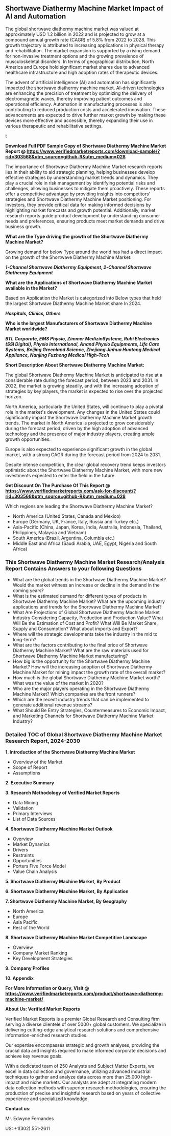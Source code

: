 <h2>Shortwave Diathermy Machine Market Impact of AI and Automation</h2><p>The global shortwave diathermy machine market was valued at approximately USD 1.2 billion in 2022 and is projected to grow at a compound annual growth rate (CAGR) of 5.8% from 2022 to 2028. This growth trajectory is attributed to increasing applications in physical therapy and rehabilitation. The market expansion is supported by a rising demand for non-invasive treatment options and the growing prevalence of musculoskeletal disorders. In terms of geographical distribution, North America and Europe hold significant market shares due to advanced healthcare infrastructure and high adoption rates of therapeutic devices.</p><p>The advent of artificial intelligence (AI) and automation has significantly impacted the shortwave diathermy machine market. AI-driven technologies are enhancing the precision of treatment by optimizing the delivery of electromagnetic waves, thereby improving patient outcomes and operational efficiency. Automation in manufacturing processes is also contributing to reduced production costs and accelerated innovation. These advancements are expected to drive further market growth by making these devices more effective and accessible, thereby expanding their use in various therapeutic and rehabilitative settings.</p>t</p><p id="" class=""><strong>Download Full PDF Sample Copy of Shortwave Diathermy Machine Market Report @ <a href="https://www.verifiedmarketreports.com/download-sample/?rid=303568&utm_source=github-R&utm_medium=028" target="_blank">https://www.verifiedmarketreports.com/download-sample/?rid=303568&utm_source=github-R&utm_medium=028</a></strong></p><p>The importance of&nbsp;Shortwave Diathermy Machine Market research reports lies in their ability to aid strategic planning, helping businesses develop effective strategies by understanding market trends and dynamics. They play a crucial role in risk management by identifying potential risks and challenges, allowing businesses to mitigate them proactively. These reports offer a competitive advantage by providing insights into competitors' strategies and Shortwave Diathermy Machine Market positioning. For investors, they provide critical data for making informed decisions by highlighting market forecasts and growth potential. Additionally, market research reports guide product development by understanding consumer needs and preferences, ensuring products meet market demands and drive business growth.</p><p><strong>What are the&nbsp;Type driving the growth of the Shortwave Diathermy Machine Market?</strong></p><p id="" class="">Growing demand for below Type around the world has had a direct impact on the growth of the Shortwave Diathermy Machine Market:</p><em><strong>1-Channel Shortwave Diathermy Equipment, 2-Channel Shortwave Diathermy Equipment</strong></em></p><strong>What are the&nbsp;Applications&nbsp;of Shortwave Diathermy Machine Market available in the Market?</strong></p><p id="" class="">Based on Application the Market is categorized into Below types that held the largest Shortwave Diathermy Machine Market share In 2024.</p><em><strong>Hospitals, Clinics, Others</strong></em></p><strong>Who is the largest Manufacturers of Shortwave Diathermy Machine Market worldwide?</strong></p><p><em><strong>BTL Corporate, EMS Physio, Zimmer MedizinSysteme, Ruhi Electronics (SSI Digital), Physio International, Anand Physio Equipments, Life Care Systems, Beijing Greenland Science, Zhejiang Jinhua Huatong Medical Appliance, Nanjing Fuzhong Medical High-Tech</strong></em></p><p id="" class=""><strong>Short Description About Shortwave Diathermy Machine Market:</strong></p><p>The global Shortwave Diathermy Machine Market is anticipated to rise at a considerable rate during the forecast period, between 2023 and 2031. In 2022, the market is growing steadily, and with the increasing adoption of strategies by key players, the market is expected to rise over the projected horizon.</p><p>North America, particularly the United States, will continue to play a pivotal role in the market's development. Any changes in the United States could significantly impact the Shortwave Diathermy Machine Market growth trends. The market in North America is projected to grow considerably during the forecast period, driven by the high adoption of advanced technology and the presence of major industry players, creating ample growth opportunities.</p><p>Europe is also expected to experience significant growth in the global market, with a strong CAGR during the forecast period from 2024 to 2031.</p><p>Despite intense competition, the clear global recovery trend keeps investors optimistic about the Shortwave Diathermy Machine Market, with more new investments expected to enter the field in the future.</p><p id="" class=""><strong>Get Discount On The Purchase Of This Report @ <a href="https://www.verifiedmarketreports.com/ask-for-discount/?rid=303568&utm_source=github-R&utm_medium=028" target="_blank">https://www.verifiedmarketreports.com/ask-for-discount/?rid=303568&utm_source=github-R&utm_medium=028</a></strong></p>Which regions are leading the Shortwave Diathermy Machine Market?</p><ul><li>North America (United States, Canada and Mexico)</li><li>Europe (Germany, UK, France, Italy, Russia and Turkey etc.)</li><li>Asia-Pacific (China, Japan, Korea, India, Australia, Indonesia, Thailand, Philippines, Malaysia and Vietnam)</li><li>South America (Brazil, Argentina, Columbia etc.)</li><li>Middle East and Africa (Saudi Arabia, UAE, Egypt, Nigeria and South Africa)</li></ul><h3 id="" class="">This Shortwave Diathermy Machine Market Research/Analysis Report Contains Answers to your following Questions</h3><ul><li>What are the global trends in the Shortwave Diathermy Machine Market? Would the market witness an increase or decline in the demand in the coming years?</li><li>What is the estimated demand for different types of products in Shortwave Diathermy Machine Market? What are the upcoming industry applications and trends for the Shortwave Diathermy Machine Market?</li><li>What Are Projections of Global Shortwave Diathermy Machine Market Industry Considering Capacity, Production and Production Value? What Will Be the Estimation of Cost and Profit? What Will Be Market Share, Supply and Consumption? What about imports and Export?</li><li>Where will the strategic developments take the industry in the mid to long-term?</li><li>What are the factors contributing to the final price of Shortwave Diathermy Machine Market? What are the raw materials used for Shortwave Diathermy Machine Market manufacturing?</li><li>How big is the opportunity for the Shortwave Diathermy Machine Market? How will the increasing adoption of Shortwave Diathermy Machine Market for mining impact the growth rate of the overall market?</li><li>How much is the global Shortwave Diathermy Machine Market worth? What was the value of the market In 2020?</li><li>Who are the major players operating in the Shortwave Diathermy Machine Market? Which companies are the front runners?</li><li>Which are the recent industry trends that can be implemented to generate additional revenue streams?</li><li>What Should Be Entry Strategies, Countermeasures to Economic Impact, and Marketing Channels for Shortwave Diathermy Machine Market Industry?</li></ul><h3 id="" class="">Detailed TOC of Global Shortwave Diathermy Machine Market Research Report, 2024-2030</h3><p id="" class=""><strong>1. Introduction of the Shortwave Diathermy Machine Market</strong></p><ul><li>Overview of the Market</li><li>Scope of Report</li><li>Assumptions</li></ul><p id="" class=""><strong>2. Executive Summary</strong></p><p id="" class=""><strong>3. Research Methodology of Verified Market Reports</strong></p><ul><li>Data Mining</li><li>Validation</li><li>Primary Interviews</li><li>List of Data Sources</li></ul><p id="" class=""><strong>4. Shortwave Diathermy Machine Market Outlook</strong></p><ul><li>Overview</li><li>Market Dynamics</li><li>Drivers</li><li>Restraints</li><li>Opportunities</li><li>Porters Five Force Model</li><li>Value Chain Analysis</li></ul><p id="" class=""><strong>5. Shortwave Diathermy Machine Market, By Product</strong></p><p id="" class=""><strong>6. Shortwave Diathermy Machine Market, By Application</strong></p><p id="" class=""><strong>7. Shortwave Diathermy Machine Market, By Geography</strong></p><ul><li>North America</li><li>Europe</li><li>Asia Pacific</li><li>Rest of the World</li></ul><p id="" class=""><strong>8. Shortwave Diathermy Machine Market Competitive Landscape</strong></p><ul><li>Overview</li><li>Company Market Ranking</li><li>Key Development Strategies</li></ul><p id="" class=""><strong>9. Company Profiles</strong></p><p id="" class=""><strong>10. Appendix</strong></p><p id="" class=""><strong>For More Information or Query, Visit @ <a href="https://www.verifiedmarketreports.com/product/shortwave-diathermy-machine-market/" target="_blank">https://www.verifiedmarketreports.com/product/shortwave-diathermy-machine-market/</a></strong></p><p id="" class=""><strong>About Us: Verified Market Reports</strong></p><p id="" class="">Verified Market Reports is a premier Global Research and Consulting firm serving a diverse clientele of over 5000+ global customers. We specialize in delivering cutting-edge analytical research solutions and comprehensive information-enriched research studies.</p><p id="" class="">Our expertise encompasses strategic and growth analyses, providing the crucial data and insights required to make informed corporate decisions and achieve key revenue goals.</p><p id="" class="">With a dedicated team of 250 Analysts and Subject Matter Experts, we excel in data collection and governance, utilizing advanced industrial techniques to gather and analyze data across more than 25,000 high-impact and niche markets. Our analysts are adept at integrating modern data collection methods with superior research methodologies, ensuring the production of precise and insightful research based on years of collective experience and specialized knowledge.</p><p id="" class=""><strong>Contact us:</strong></p><p id="" class="">Mr. Edwyne Fernandes</p><p id="" class="">US: +1(302) 551-2611</p>